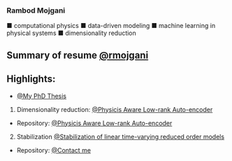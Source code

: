 ### Rambod Mojgani
■ computational physics ■ data-driven modeling ■ machine learning in physical systems ■ dimensionality reduction

## Summary of resume [@rmojgani](https://www.rmojgani.com)
## Highlights:
- [@My PhD Thesis](http://hdl.handle.net/2142/108494)

1. Dimensionality reduction: [@Physicis Aware Low-rank Auto-encoder](https://arxiv.org/abs/2006.15655)

- Repository: [@Physicis Aware Low-rank Auto-encoder](https://github.com/rmojgani/PhysicsAwareAE)

2. Stabilization [@Stabilization of linear time-varying reduced order models](https://onlinelibrary.wiley.com/doi/abs/10.1002/nme.6489)

- Repository: [@Contact me](mojgani2@illinois.edu)

<!--
**rmojgani/rmojgani** is a ✨ _special_ ✨ repository because its `README.md` (this file) appears on your GitHub profile.

Here are some ideas to get you started:

- 🔭 I’m currently working on ...
- 🌱 I’m currently learning ...
- 👯 I’m looking to collaborate on ...
- 🤔 I’m looking for help with ...
- 💬 Ask me about ...
- 📫 How to reach me: ...
- 😄 Pronouns: ...
- ⚡ Fun fact: ...
-->

